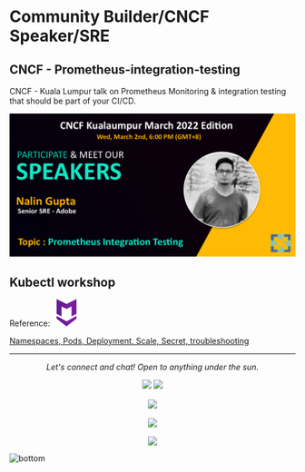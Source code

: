 # Community Builder/CNCF Speaker/SRE

## CNCF - Prometheus-integration-testing

CNCF - Kuala Lumpur talk on Prometheus Monitoring & integration testing that should be part of your CI/CD.

![This is an image](cncf-nalin.png)

## Kubectl workshop

Reference:
![alt text][logo]

[logo]: https://github.com/adam-p/markdown-here/raw/master/src/common/images/icon48.png ""

[Namespaces, Pods, Deployment, Scale, Secret, troubleshooting](https://github.com/nalinkantgupta/kubectl-workshop#k8-cli-workshop)

<hr>
<p align="center">
  <i>Let's connect and chat! Open to anything under the sun.</i>

  <p align="center">
    <a href="https://www.linkedin.com/in/nalinkantgupta89/" alt="Linkedin"><img src="https://raw.githubusercontent.com/jayehernandez/jayehernandez/3f5402efef9a0ae89211a6e04609558e862ca616/readme/linkedin-fill.svg"></a>
    <a href="mailto:nalingupta74@gmail.com" alt="Contact me"><img src="https://raw.githubusercontent.com/jayehernandez/jayehernandez/3f5402efef9a0ae89211a6e04609558e862ca616/readme/mail-fill.svg"></a>
  </p>

  <p align="center">
    <a href="https://www.credly.com/badges/18555461-8a21-4c3b-9314-b6a634eef107/email">
      <img align="center" src="https://training.linuxfoundation.org/wp-content/uploads/2019/03/kubernetes-ckad-color-300x294.png">
    </a>
  </p>
  <p align="center">
    <a href="https://visitor-badge.glitch.me/">
      <img align="center" src="https://d1.awsstatic.com/training-and-certification/certification-badges/AWS-Certified-Solutions-Architect-Associate_badge.3419559c682629072f1eb968d59dea0741772c0f.png">
    </a>
  </p>
  <p align="center">
    <a href="https://visitor-badge.glitch.me/">
      <img align="center" src="https://qph.fs.quoracdn.net/main-qimg-b9990ed5aa005379ef8a39b7b8affb70">
    </a>
  </p>

</p>

<img src="https://raw.githubusercontent.com/jayehernandez/jayehernandez/dcd7447c179f5a1131590b6ccba2223e879ab655/readme/bottom.svg" alt="bottom">
